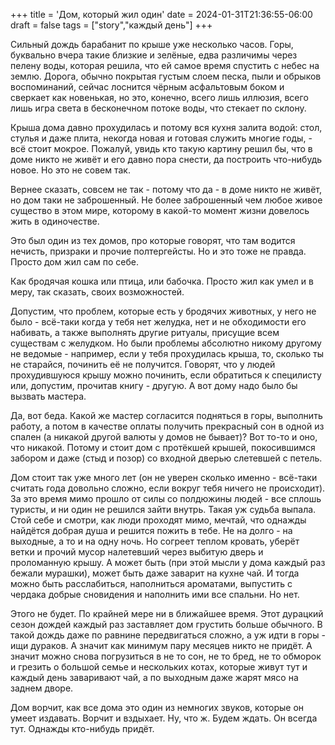 +++
title = 'Дом, который жил один'
date = 2024-01-31T21:36:55-06:00
draft = false
tags = ["story","каждый день"]
+++

Сильный дождь барабанит по крыше уже несколько часов. Горы, буквально вчера такие близкие и зелёные, едва различимы через пелену воды, которая решила, что ей самое время спустить с небес на землю. Дорога, обычно покрытая густым слоем песка, пыли и обрыков воспоминаний, сейчас лоснится чёрным асфальтовым боком и сверкает как новенькая, но это, конечно, всего лишь иллюзия, всего лишь игра света в бесконечном потоке воды, что стекает по склону.

Крыша дома давно прохудилась и потому вся кухня залита водой: стол, стулья и даже плита, некогда новая и готовая служить многие годы, - всё стоит мокрое. Пожалуй, увидь кто такую картину решил бы, что в доме никто не живёт и его давно пора снести, да построить что-нибудь новое. Но это не совем так.

Вернее сказать, совсем не так - потому что да - в доме никто не живёт, но дом таки не заброшенный. Не более заброшенный чем любое живое существо в этом мире, которому в какой-то момент жизни довелось жить в одиночестве. 

Это был один из тех домов, про которые говорят, что там водится нечисть, призраки и прочие полтергейсты. Но и это тоже не правда. Просто дом жил сам по себе.

Как бродячая кошка или птица, или бабочка. Просто жил как умел и в меру, так сказать, своих возможностей.

Допустим, что проблем, которые есть у бродячих животных, у него не было - всё-таки когда у тебя нет желудка, нет и не обходимости его набивать, а также выполнять другие ритуалы, присущие всем существам с желудком. Но были проблемы абсолютно никому другому не ведомые - например, если у тебя прохудилась крыша, то, сколько ты не старайся, починить её не получится. Говорят, что у людей прохудившуюся крышу можно починить, если обратиться к специлисту или, допустим, прочитав книгу - другую. А вот дому надо было бы вызвать мастера. 

Да, вот беда. Какой же мастер согласится подняться в горы, выполнить работу, а потом в качестве оплаты получить прекрасный сон в одной из спален (а никакой другой валюты у домов не бывает)? Вот то-то и оно, что никакой. Потому и стоит дом с протёкшей крышей, покосившимся забором и даже (стыд и позор) со входной дверью слетевшей с петель.

Дом стоит так уже много лет (он не уверен сколько именно - всё-таки считать года довольно сложно, если вокруг тебя ничего не происходит). За это время мимо прошло от силы со полдюжины людей - все сплошь туристы, и ни один не решился зайти внутрь. Такая уж судьба выпала. Стой себе и смотри, как люди проходят мимо, мечтай, что однажды найдётся добрая душа и решится пожить в тебе. Не на долго - на выходные, а то и на одну ночь. Но согреет теплом кровать, уберёт ветки и прочий мусор налетевший через выбитую дверь и проломанную крышу. А может быть (при этой мысли у дома каждый раз бежали мурашки), может быть даже заварит на кухне чай. И тогда можно быть расслабиться, наполниться ароматами, выпустить с чердака добрые сновидения и наполнить ими все спальни. Но нет.

Этого не будет. По крайней мере ни в ближайшее время. Этот дурацкий сезон дождей каждый раз заставляет дом грустить больше обычного. В такой дождь даже по равнине передвигаться сложно, а уж идти в горы - ищи дураков. А значит как минимум пару месяцев никто не придёт. А значит можно снова погрузиться в не то сон, не то бред, не то обморок и грезить о большой семье и нескольких котах, которые живут тут и каждый день заваривают чай, а по выходным даже жарят мясо на заднем дворе.

Дом ворчит, как все дома это один из немногих звуков, которые он умеет издавать. Ворчит и вздыхает. Ну, что ж. Будем ждать. Он всегда тут. Однажды кто-нибудь придёт.

